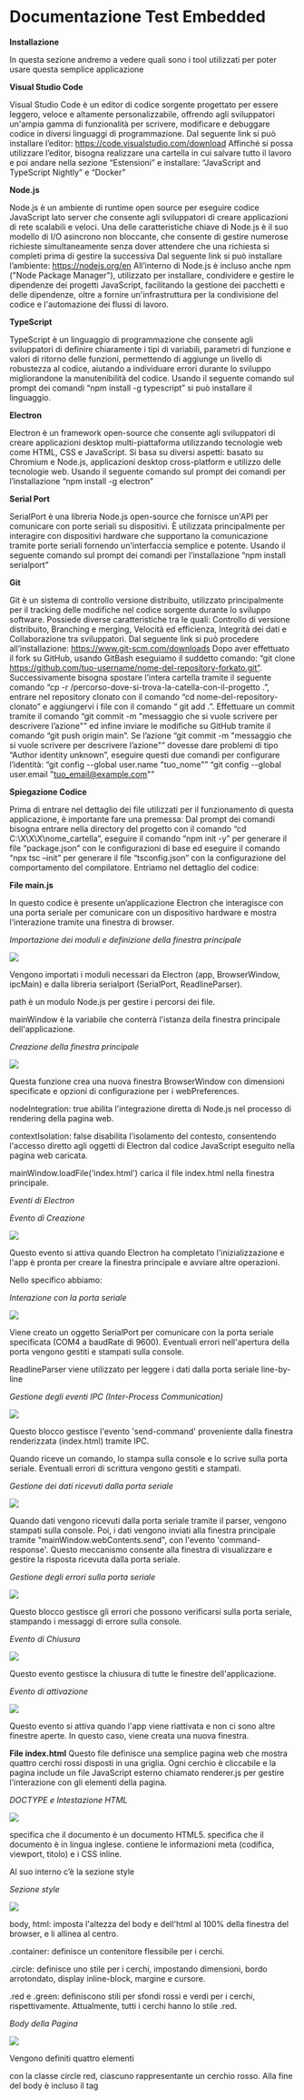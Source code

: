 # Documentazione Test Embedded
**Installazione**

In questa sezione andremo a vedere quali sono i tool utilizzati per poter usare questa semplice applicazione

**Visual Studio Code**

Visual Studio Code è un editor di codice sorgente progettato per essere leggero, veloce e altamente personalizzabile, offrendo agli sviluppatori un'ampia gamma di funzionalità per scrivere, modificare e debuggare codice in diversi linguaggi di programmazione.
Dal seguente link si può installare l’editor: https://code.visualstudio.com/download
Affinché si possa utilizzare l’editor, bisogna realizzare una cartella in cui salvare tutto il lavoro e poi andare nella sezione “Estensioni” e installare: “JavaScript and TypeScript Nightly”  e “Docker”

**Node.js**

Node.js è un ambiente di runtime open source per eseguire codice JavaScript lato server che consente agli sviluppatori di creare applicazioni di rete scalabili e veloci. Una delle caratteristiche chiave di Node.js è il suo modello di I/O asincrono non bloccante, che consente di gestire numerose richieste simultaneamente senza dover attendere che una richiesta si completi prima di gestire la successiva
Dal seguente link si può installare l’ambiente: https://nodejs.org/en
All’interno di Node.js è incluso anche npm ("Node Package Manager"), utilizzato per installare, condividere e gestire le dipendenze dei progetti JavaScript, facilitando la gestione dei pacchetti e delle dipendenze, oltre a fornire un'infrastruttura per la condivisione del codice e l'automazione dei flussi di lavoro.

**TypeScript**

TypeScript è un linguaggio di programmazione che consente agli sviluppatori di definire chiaramente i tipi di variabili, parametri di funzione e valori di ritorno delle funzioni, permettendo di aggiunge un livello di robustezza al codice, aiutando a individuare errori durante lo sviluppo migliorandone la manutenibilità del codice.
Usando il seguente comando sul prompt dei comandi “npm install -g typescript” si può installare il linguaggio. 

**Electron**

Electron è un framework open-source che consente agli sviluppatori di creare applicazioni desktop multi-piattaforma utilizzando tecnologie web come HTML, CSS e JavaScript. Si basa su diversi aspetti: basato su Chromium e Node.js, applicazioni desktop cross-platform e utilizzo delle tecnologie web.
Usando il seguente comando sul prompt dei comandi per l’installazione “npm install -g electron”


**Serial Port**

SerialPort è una libreria Node.js open-source che fornisce un'API per comunicare con porte seriali su dispositivi. È utilizzata principalmente per interagire con dispositivi hardware che supportano la comunicazione tramite porte seriali fornendo un'interfaccia semplice e potente.
Usando il seguente comando sul prompt dei comandi per l’installazione “npm install serialport”

**Git**

Git è un sistema di controllo versione distribuito, utilizzato principalmente per il tracking delle modifiche nel codice sorgente durante lo sviluppo software. Possiede diverse caratteristiche tra le quali: Controllo di versione distribuito, Branching e merging, Velocità ed efficienza, Integrità dei dati e Collaborazione tra sviluppatori.
Dal seguente link si può procedere all’installazione: https://www.git-scm.com/downloads 
Dopo aver effettuato il fork su GitHub, usando GitBash eseguiamo il suddetto comando:
“git clone https://github.com/tuo-username/nome-del-repository-forkato.git”.  Successivamente bisogna spostare l’intera cartella tramite il seguente comando “cp -r /percorso-dove-si-trova-la-catella-con-il-progetto .”, entrare nel repository clonato con il comando “cd nome-del-repository-clonato” e aggiungervi i file con il comando “ git add .”. Effettuare un commit tramite il comando “git commit -m "messaggio che si vuole scrivere per descrivere l’azione"” ed infine inviare le modifiche su GitHub tramite il comando “git push origin main”.
Se l’azione “git commit -m "messaggio che si vuole scrivere per descrivere l’azione"” dovesse dare problemi di tipo “Author identity unknown”, eseguire questi due comandi per configurare l’identità:
“git config --global user.name "tuo_nome"”
“git config --global user.email "tuo_email@example.com"”

**Spiegazione Codice**

Prima di entrare nel dettaglio dei file utilizzati per il funzionamento di questa applicazione, è importante fare una premessa:
Dal prompt dei comandi bisogna entrare nella directory del progetto con il comando “cd C:\X\X\X\nome_cartella”, eseguire il comando “npm init -y” per generare il file “package.json” con le configurazioni di base ed eseguire il comando “npx tsc –init” per generare il file “tsconfig.json” con la configurazione del comportamento del compilatore.
Entriamo nel dettaglio del codice:

**File main.js**

In questo codice è presente un’applicazione Electron che interagisce con una porta seriale per comunicare con un dispositivo hardware e mostra l'interazione tramite una finestra di browser.

*Importazione dei moduli e definizione della finestra principale*

![](images/importazione_dei_moduli_e_definizione_della_finestra_principale.png)

Vengono importati i moduli necessari da Electron (app, BrowserWindow, ipcMain) e dalla libreria serialport (SerialPort, ReadlineParser).

path è un modulo Node.js per gestire i percorsi dei file.

mainWindow è la variabile che conterrà l'istanza della finestra principale dell'applicazione.

*Creazione della finestra principale*

![](images/creazione_finestra_principale.png)

Questa funzione crea una nuova finestra BrowserWindow con dimensioni specificate e opzioni di configurazione per i webPreferences.

nodeIntegration: true abilita l'integrazione diretta di Node.js nel processo di rendering della pagina web.

contextIsolation: false disabilita l'isolamento del contesto, consentendo l'accesso diretto agli oggetti di Electron dal codice JavaScript eseguito nella pagina web caricata.

mainWindow.loadFile('index.html') carica il file index.html nella finestra principale.

*Eventi di Electron*

*Evento di Creazione*

![](images/creazione_evento_Electron_ready.png)

Questo evento si attiva quando Electron ha completato l'inizializzazione e l'app è pronta per creare la finestra principale e avviare altre operazioni.

Nello specifico abbiamo:

*Interazione con la porta seriale*

![](images/interazione_con_la_porta_seriale.png)

Viene creato un oggetto SerialPort per comunicare con la porta seriale specificata (COM4 a baudRate di 9600). Eventuali errori nell'apertura della porta vengono gestiti e stampati sulla console.

ReadlineParser viene utilizzato per leggere i dati dalla porta seriale line-by-line

*Gestione degli eventi IPC (Inter-Process Communication)*

![](images/gestione_degli_eventi_ipc.png)

Questo blocco gestisce l'evento 'send-command' proveniente dalla finestra renderizzata (index.html) tramite IPC.

Quando riceve un comando, lo stampa sulla console e lo scrive sulla porta seriale. Eventuali errori di scrittura vengono gestiti e stampati.

*Gestione dei dati ricevuti dalla porta seriale*

![](images/gestione_dei_dati_ricevuti_dalla_porta_seriale.png)

Quando dati vengono ricevuti dalla porta seriale tramite il parser, vengono stampati sulla console. Poi, i dati vengono inviati alla finestra principale tramite "mainWindow.webContents.send", con l'evento 'command-response'. Questo meccanismo consente alla finestra di visualizzare e gestire la risposta ricevuta dalla porta seriale.

*Gestione degli errori sulla porta seriale*

![](images/gestione_degli_errori_sulla_porta_seriale.png)

Questo blocco gestisce gli errori che possono verificarsi sulla porta seriale, stampando i messaggi di errore sulla console.

*Evento di Chiusura*

![](images/chiusura_delle_finestre_evento.png)

Questo evento gestisce la chiusura di tutte le finestre dell'applicazione. 

*Evento di attivazione*

![](images/attivazione_evento.png)

Questo evento si attiva quando l'app viene riattivata e non ci sono altre finestre aperte. In questo caso, viene creata una nuova finestra.

**File index.html**
Questo file definisce una semplice pagina web che mostra quattro cerchi rossi disposti in una griglia. Ogni cerchio è cliccabile e la pagina include un file JavaScript esterno chiamato renderer.js per gestire l'interazione con gli elementi della pagina.

*DOCTYPE e Intestazione HTML*

![](images/doctype_e_intestazione_html.png)

<!DOCTYPE html> specifica che il documento è un documento HTML5.

<html lang="en"> specifica che il documento è in lingua inglese.

<head> contiene le informazioni meta (codifica, viewport, titolo) e i CSS inline.

Al suo interno c’è la sezione style

*Sezione style*

![](images/sezione_style.png)

body, html: imposta l'altezza del body e dell'html al 100% della finestra del browser, e li allinea al centro.

.container: definisce un contenitore flessibile per i cerchi.

.circle: definisce uno stile per i cerchi, impostando dimensioni, bordo arrotondato, display inline-block, margine e cursore.

.red e .green: definiscono stili per sfondi rossi e verdi per i cerchi, rispettivamente. Attualmente, tutti i cerchi hanno lo stile .red.

*Body della Pagina*

![](images/body_della_pagina.png)

Vengono definiti quattro elementi <div> con la classe circle red, ciascuno rappresentante un cerchio rosso.
Alla fine del body è incluso il tag <script> che importa il file JavaScript esterno renderer.js. Questo file conterrà il codice per gestire l'interazione degli utenti con i cerchi nella pagina.

**File renderer.js**
Questo file viene eseguito all'interno di un processo di rendering in un'applicazione Electron. Esso gestisce l'interazione degli utenti con cerchi cliccabili sulla pagina HTML e comunica con il processo principale di Electron utilizzando IPC (Inter-Process Communication).

*Importazione di ipcRenderer*

![](images/Importazione_di_ipcRenderer.png)

ipcRenderer è un modulo di Electron che permette al processo di rendering di comunicare con il processo principale di Electron utilizzando IPC.

*Evento 'DOMContentLoaded'*

![](images/Evento_'DOMContentLoaded'.png)

Questo evento si attiva quando il documento HTML è completamente caricato e analizzato, consentendo di interagire con gli elementi della pagina in modo sicuro, dove document.querySelectorAll('.circle') seleziona tutti gli elementi della pagina che hanno la classe CSS circle e li memorizza in una NodeList chiamata circles.


*Iterazione sui cerchi e gestione dei clic*

![](images/iterazione_sui_cerchi_e_gestione_dei_clic.png)

forEach viene utilizzato per iterare su ogni cerchio selezionato.

circle.addEventListener('click', () => { ... }) assegna un gestore di eventi al click su ciascun cerchio.

All’interno troviamo:

.currentState determina lo stato attuale del cerchio in base alla presenza della classe green (1 se è verde, altrimenti 0).

.newState calcola il nuovo stato opposto di quello attuale.

.circle.classList.toggle('green', newState === '1') e circle.classList.toggle('red', newState === '0') aggiornano visivamente il cerchio al nuovo stato.

.command viene formato come una stringa che rappresenta il comando da inviare al processo principale di Electron.

.ipcRenderer.send('send-command', command) invia il comando tramite IPC al processo principale di Electron per la gestione della comunicazione seriale o di altro tipo.

*Gestione della risposta del comando*

![](images/gestione_della_risposta_del_comando.png)

ipcRenderer.on('command-response', ...) ascolta per l'evento 'command-response' inviato dal processo principale di Electron in risposta al comando inviato.

Quando riceve la risposta, gestisce la risposta aggiornando visivamente lo stato dei cerchi in base alla risposta ricevuta.

Al suo interno troviamo un controllo che ci dice che se la risposta contiene '+OK', aggiorna visivamente il cerchio in base allo stato ricevuto (state === '1' per verde, state === '0' per rosso).

**Funzionamento**

Dal prompt dei comandi bisogna entrare nella directory del progetto con il comando “cd C:\X\X\X\nome_cartella” (oppure si può sfruttare il terminale che offre Visual Studio Code cliccando su “Terminal” dove è già impostato nella directory del progetto)
Eseguiamo il comando "npm install” per installare le dipendenze utilizzate.

![](images/installazione_dipendenze.png)

Eseguiamo il comando “npm start” per avviare il tutto

![](images/avvio_applicazione.png)

Vediamo come le richieste vengano eseguite e il colore dei cerchi cambi

![](images/esempio_funzionamento.png)

Anche quando vogliamo far diventare rosso i cerchi, le richieste rispondono correttamente:

![](images/esempio_funzionamento1.png)

Per uscire, basta semplicemente chiudere la finestra

![](images/Chiusura_applicazione.png)

**Realizzazione Eseguibile**

È possibile realizzare un file eseguibile dell’applicazione di cui abbiamo visto precedentemente il suo funzionamento.
Dal prompt dei comandi bisogna entrare nella directory del progetto con il comando “cd C:\X\X\X\nome_cartella” (oppure si può sfruttare il terminale che offre Visual Studio Code cliccando su “Terminal” dove è già impostato nella directory del progetto), installare le dipendenze con il comando “npm install”, installare il pacchetto con il comando "npm install -g electron-packager" ed infine digitare il comando “electron-packager . --platform=win32 --arch=x64” (modificando “—platform” e “—arch” in base alle necessità) per realizzare il file eseguibile che sarà inserito nella directory del progetto.

**Sezione Extra**
È possibile utilizzare, per questa applicazione, anche Docker.

Docker è una piattaforma open source progettata per automatizzare la distribuzione, il test e il deployment delle applicazioni all'interno di container software. Un container è un'unità leggera e portatile che contiene tutto il necessario per eseguire un'applicazione, inclusi il codice, le librerie, le dipendenze e le configurazioni.
Dal seguente link è possibile scaricare l’applicazione: https://www.docker.com/products/docker-desktop/ 

È importante che l’utilizzo di docker dev’essere fatto con una versione di windows 10 o 11 enterprise o pro e bisogna azionare le funzionalità di “Hyper-V” e “Virtual Machine Platform” (aprendo PowerShell come amministratore, eseguire questo comando “dism.exe /online /get-features /format:table” per visualizzare un elenco di tutte le funzionalità che possono essere abilitate.

Per abilitare una funzionalità, eseguire il seguente comando: “dism.exe /online /enable-feature /featurename:nome_funzionalità_d’abilitare /all /norestart” e riavviare il pc per confermare le abilità attivate)

Con Docker è possibile realizzare dei file chiamati “Dockerfile”. 

I Dockerfile sono dei file di configurazione usati da Docker per creare un'immagine Docker. Un'immagine Docker è un pacchetto leggero e autonomo che include tutto il necessario per eseguire un'applicazione: codice, runtime, librerie e impostazioni di configurazione.















